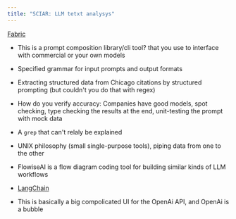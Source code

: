 ```yaml
---
title: "SCIAR: LLM tetxt analysys"
---
```


[Fabric](https://github.com/danielmiessler/fabric)

- This is a prompt composition library/cli tool? that you use to interface with commercial or your own models
- Specified grammar for input prompts and output formats

- Extracting structured data from Chicago citations by structured prompting (but couldn't you do that with regex)
- How do you verify accuracy: Companies have good models, spot checking, type checking the results at the end, unit-testing the prompt with mock data
- A `grep` that can't relaly be explained
- UNIX philosophy (small single-purpose tools), piping data from one to the other
- FlowiseAI is a flow diagram coding tool for building similar kinds of LLM workflows
- [LangChain](https://www.langchain.com/)
- This is basically a big compolicated UI for the OpenAi API, and OpenAi is a bubble

